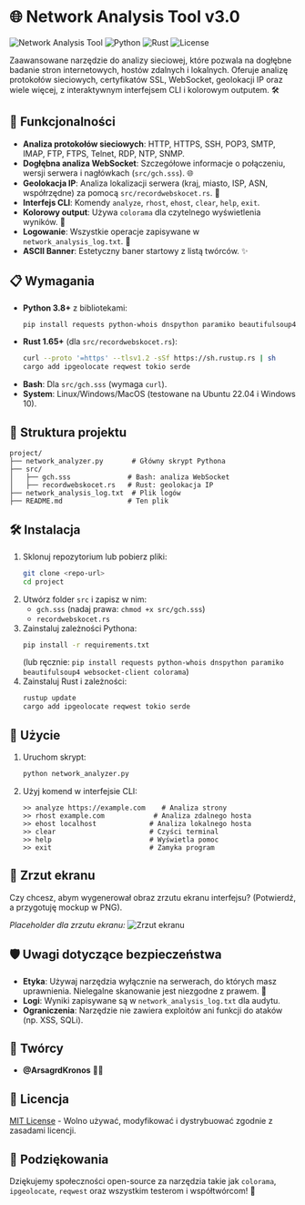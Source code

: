 # 🌐 Network Analysis Tool v3.0

![Network Analysis Tool](https://img.shields.io/badge/version-3.0-blue.svg) ![Python](https://img.shields.io/badge/Python-3.8+-yellow.svg) ![Rust](https://img.shields.io/badge/Rust-1.65+-orange.svg) ![License](https://img.shields.io/badge/license-MIT-green.svg)

Zaawansowane narzędzie do analizy sieciowej, które pozwala na dogłębne badanie stron internetowych, hostów zdalnych i lokalnych. Oferuje analizę protokołów sieciowych, certyfikatów SSL, WebSocket, geolokacji IP oraz wiele więcej, z interaktywnym interfejsem CLI i kolorowym outputem. 🛠️

## 🚀 Funkcjonalności

- **Analiza protokołów sieciowych**: HTTP, HTTPS, SSH, POP3, SMTP, IMAP, FTP, FTPS, Telnet, RDP, NTP, SNMP.
- **Dogłębna analiza WebSocket**: Szczegółowe informacje o połączeniu, wersji serwera i nagłówkach (`src/gch.sss`). 🌐
- **Geolokacja IP**: Analiza lokalizacji serwera (kraj, miasto, ISP, ASN, współrzędne) za pomocą `src/recordwebskocet.rs`. 📍
- **Interfejs CLI**: Komendy `analyze`, `rhost`, `ehost`, `clear`, `help`, `exit`.
- **Kolorowy output**: Używa `colorama` dla czytelnego wyświetlenia wyników. 🎨
- **Logowanie**: Wszystkie operacje zapisywane w `network_analysis_log.txt`. 📜
- **ASCII Banner**: Estetyczny baner startowy z listą twórców. ✨

## 📋 Wymagania

- **Python 3.8+** z bibliotekami:
  ```bash
  pip install requests python-whois dnspython paramiko beautifulsoup4 websocket-client colorama
  ```
- **Rust 1.65+** (dla `src/recordwebskocet.rs`):
  ```bash
  curl --proto '=https' --tlsv1.2 -sSf https://sh.rustup.rs | sh
  cargo add ipgeolocate reqwest tokio serde
  ```
- **Bash**: Dla `src/gch.sss` (wymaga `curl`).
- **System**: Linux/Windows/MacOS (testowane na Ubuntu 22.04 i Windows 10).

## 📂 Struktura projektu

```
project/
├── network_analyzer.py       # Główny skrypt Pythona
├── src/
│   ├── gch.sss              # Bash: analiza WebSocket
│   ├── recordwebskocet.rs   # Rust: geolokacja IP
├── network_analysis_log.txt  # Plik logów
├── README.md                # Ten plik
```

## 🛠️ Instalacja

1. Sklonuj repozytorium lub pobierz pliki:
   ```bash
   git clone <repo-url>
   cd project
   ```
2. Utwórz folder `src` i zapisz w nim:
   - `gch.sss` (nadaj prawa: `chmod +x src/gch.sss`)
   - `recordwebskocet.rs`
3. Zainstaluj zależności Pythona:
   ```bash
   pip install -r requirements.txt
   ```
   (lub ręcznie: `pip install requests python-whois dnspython paramiko beautifulsoup4 websocket-client colorama`)
4. Zainstaluj Rust i zależności:
   ```bash
   rustup update
   cargo add ipgeolocate reqwest tokio serde
   ```

## 🚀 Użycie

1. Uruchom skrypt:
   ```bash
   python network_analyzer.py
   ```
2. Użyj komend w interfejsie CLI:
   ```
   >> analyze https://example.com    # Analiza strony
   >> rhost example.com            # Analiza zdalnego hosta
   >> ehost localhost             # Analiza lokalnego hosta
   >> clear                       # Czyści terminal
   >> help                        # Wyświetla pomoc
   >> exit                        # Zamyka program
   ```

## 📸 Zrzut ekranu

Czy chcesz, abym wygenerował obraz zrzutu ekranu interfejsu? (Potwierdź, a przygotuję mockup w PNG).

*Placeholder dla zrzutu ekranu:*
![Zrzut ekranu](path/to/screenshot.png) <!-- Wstaw ścieżkę po wygenerowaniu -->

## 🛡️ Uwagi dotyczące bezpieczeństwa

- **Etyka**: Używaj narzędzia wyłącznie na serwerach, do których masz uprawnienia. Nielegalne skanowanie jest niezgodne z prawem. 🚨
- **Logi**: Wyniki zapisywane są w `network_analysis_log.txt` dla audytu.
- **Ograniczenia**: Narzędzie nie zawiera exploitów ani funkcji do ataków (np. XSS, SQLi).

## 👥 Twórcy

- **@ArsagrdKronos** 🧑‍💻


## 📜 Licencja

[MIT License](LICENSE) - Wolno używać, modyfikować i dystrybuować zgodnie z zasadami licencji.

## 🌟 Podziękowania

Dziękujemy społeczności open-source za narzędzia takie jak `colorama`, `ipgeolocate`, `reqwest` oraz wszystkim testerom i współtwórcom! 🙌